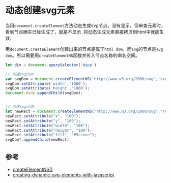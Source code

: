 # 动态创建svg元素



当用`document.createElement`方法动态生成svg节点，没有显示。但审查元素时，看到节点确实已经生成了，就是不显示. 将动态生成元素直接拷贝到html中就能生效.

用`document.createElement`创建出来的节点是属于`html dom`，而`svg`的节点是`svg dom`。所以需要用`createElementNS`函数并传入节点名称的命名空间。

```js
let div = document.querySelector('#app')

// 创建svgDom
var svgDom = document.createElementNS('http://www.w3.org/2000/svg','svg');
svgDom.setAttribute('width','1000');
svgDom.setAttribute('height','1000');
document.body.appendChild(svgDom);


// 创建svg元素
let newRect = document.createElementNS('http://www.w3.org/2000/svg',"rect");
newRect.setAttribute("x", "100");
newRect.setAttribute("y", "100");
newRect.setAttribute("width", "100");
newRect.setAttribute("height", "100");
newRect.setAttribute("fill", "#5cceee");
svgDom?.appendChild(newRect)

```


## 参考

- [createElementNS()](https://developer.mozilla.org/en-US/docs/Web/API/Document/createElementNS)
- [creating-dynamic-svg-elements-with-javascript](https://www.motiontricks.com/creating-dynamic-svg-elements-with-javascript/)
